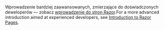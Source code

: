 <span data-ttu-id="d743f-101">Wprowadzenie bardziej zaawansowanych, zmierzające do doświadczonych deweloperów — zobacz [wprowadzenie do stron Razor](xref:razor-pages/index).</span><span class="sxs-lookup"><span data-stu-id="d743f-101">For a more advanced introduction aimed at experienced developers, see [Introduction to Razor Pages](xref:razor-pages/index).</span></span>
